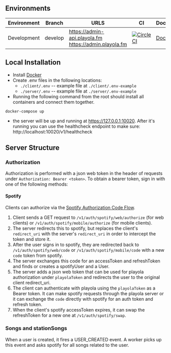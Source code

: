## Environments

| Environment | Branch  | URLS                                                    | CI                                                                                                                                                                                                                                               | Documentation                           |
| ----------- | ------- | ------------------------------------------------------ | ------------------------------------------------------------------------------------------------------------------------------------------------------------------------------------------------------------------------------------------------ | --------------------------------------- |
| Development | develop | https://admin-api.playola.fm <br> https://admin.playola.fm | [![CircleCI](https://dl.circleci.com/status-badge/img/gh/briankeane/playola/tree/develop.svg?style=svg&circle-token=CCIPRJ_4VijKqPEovM5E7dGSTrXAi_80ca87be7dde79ffd962a4d4c350fd636a57db68)](https://dl.circleci.com/status-badge/redirect/gh/briankeane/playola/tree/develop) | [Docs](https://api-dev.playola.fm/docs) |


## Local Installation

* Install [Docker](https://www.docker.com/products/docker-desktop/)
* Create .env files in the following locations:
  * `./client/.env`  -- example file at `./client/.env-example`
  * `./server/.env`  -- example file at `./server/.env-example`
* Running the following command from the root should install all containers and connect them together.


```
docker-compose up

```

* the server will be up and running at https://127.0.0.1:10020.  After it's running you can use the healthcheck endpoint to make sure: http://localhost:10020/v1/healthcheck



## Server Structure

### Authorization

Authorization is performed with a json web token in the header of requests under `Authorization: Bearer <token>`.  To obtain a bearer token, sign in with one of the following methods:

#### Spotify

Clients can authorize via the [Spotify Authorization Code Flow](https://developer.spotify.com/documentation/web-api/tutorials/code-flow).

1. Client sends a GET request to `/v1/auth/spotify/web/authorize` (for web clients) or `/v1/auth/spotify/mobile/authorize` (for mobile clients).
2. The server redirects this to spotify, but replaces the client's `redirect_uri` with the server's `redirect_uri` in order to intercept the token and store it.
3. After the user signs in to spotify, they are redirected back to `/v1/auth/spotify/web/code` or `/v1/auth/spotify/mobile/code` with a new `code` token from spotify.
4. The server exchanges this code for an accessToken and refreshToken and finds or creates a spotifyUser and a User.
5. The server adds a json web token that can be used for playola authorization under `playolaToken` and redirects the user to the original client redirect_uri.
6. The client can authenticate with playola using the `playolaToken` as a Bearer token.  It can make spotify requests through the playola server or it can exchange the `code` directly with spotify for an auth token and refresh token.
7. When the client's spotify accessToken expires, it can swap the refreshToken for a new one at `/v1/auth/spotify/swap`.


### Songs and stationSongs

When a user is created, it fires a USER_CREATED event.  A worker picks up this event and asks spotify for all songs related to the user.


